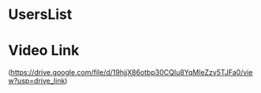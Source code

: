 # UsersList
# Video Link
(https://drive.google.com/file/d/19hjjX86otbp30CQIu8YqMleZzv5TJFa0/view?usp=drive_link)
